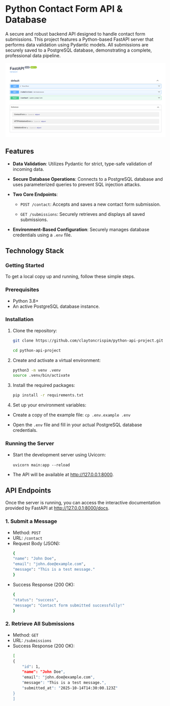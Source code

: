 # Python Contact Form API & Database

A secure and robust backend API designed to handle contact form submissions. This project features a Python-based FastAPI server that performs data validation using Pydantic models. All submissions are securely saved to a PostgreSQL database, demonstrating a complete, professional data pipeline.

![FastAPI Interactive Docs](img/fastapi_docs.png)
## Features
* **Data Validation**: Utilizes Pydantic for strict, type-safe validation of incoming data.

* **Secure Database Operations**: Connects to a PostgreSQL database and uses parameterized queries to prevent SQL injection attacks.

* **Two Core Endpoints**:

    * ```POST /contact```: Accepts and saves a new contact form submission.

    * ```GET /submissions```: Securely retrieves and displays all saved submissions.

* **Environment-Based Configuration**: Securely manages database credentials using a ```.env``` file.

## Technology Stack

### Getting Started
To get a local copy up and running, follow these simple steps.

### Prerequisites
* Python 3.8+
* An active PostgreSQL database instance.

### Installation
1. Clone the repository:
    ```sh
    git clone https://github.com/claytoncrispim/python-api-project.git
    ```
    ```sh
    cd python-api-project
    ```
2. Create and activate a virtual environment:
    ```sh
    python3 -m venv .venv
    source .venv/bin/activate
    ```
3. Install the required packages:
    ```sh
    pip install -r requirements.txt
    ```

4. Set up your environment variables:

* Create a copy of the example file: ```cp .env.example .env```

* Open the ```.env``` file and fill in your actual PostgreSQL database credentials.

### Running the Server
* Start the development server using Uvicorn:

    ```uvicorn main:app --reload```

* The API will be available at http://127.0.0.1:8000.

## API Endpoints
Once the server is running, you can access the interactive documentation provided by FastAPI at http://127.0.0.1:8000/docs.



### 1. Submit a Message
* Method: ```POST```
* URL: ```/contact```
* Request Body (JSON):
    ```sh
    {
    "name": "John Doe",
    "email": "john.doe@example.com",
    "message": "This is a test message."
    }
    ```
* Success Response (200 OK):
    ```sh
    {
    "status": "success",
    "message": "Contact form submitted successfully!"
    }
    ```
### 2. Retrieve All Submissions
* Method: ```GET```
* URL: ```/submissions```
* Success Response (200 OK):
    ```sh
    [
    {
        "id": 1,
        "name": "John Doe",
        "email": "john.doe@example.com",
        "message": "This is a test message.",
        "submitted_at": "2025-10-14T14:30:00.123Z"
    }
    ]
    ```

